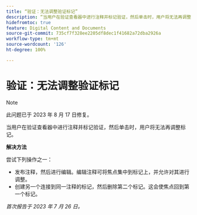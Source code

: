 ```yaml
---
title: “验证：无法调整验证标记”
description: “当用户在验证查看器中进行注释并标记验证，然后单击时，用户将无法再调整标记。”
hidefromtoc: true
feature: Digital Content and Documents
source-git-commit: 735cf7f328ee2205df8dec1f41682a72dba2926a
workflow-type: tm+mt
source-wordcount: '126'
ht-degree: 100%

---
```



# 验证：无法调整验证标记

<!--WF and WFP TOCs-->

>[!NOTE]
>
>此问题已于 2023 年 8 月 17 日修复。

当用户在验证查看器中进行注释并标记验证，然后单击时，用户将无法再调整标记。

**解决方法**

尝试下列操作之一：

* 发布注释，然后进行编辑。编辑注释可将焦点集中到标记上，并允许对其进行调整。
* 创建另一个连接到同一注释的标记，然后删除第二个标记。这会使焦点回到第一个标记。

_首次报告于 2023 年 7 月 26 日。_


